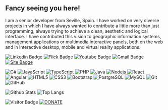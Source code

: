 ## Fancy seeing you here!

I am a senior developer from Seville, Spain. I have worked on very diverse projects in which I have always wanted to contribute a little more than just programming, always trying to achieve a clean, aesthetic and logical interface. I have contributed this vision to geographic information systems, management applications or multimedia interactive panels, both on the web and in interactive desktop, mobile and virtual reality applications.


[![Linkedin Badge](https://img.shields.io/badge/-arandam-181717?logo=Linkedin&logoColor=blue&link=https://www.linkedin.com/in/arandam/)](https://www.linkedin.com/in/arandam/) [![Flick Badge](https://img.shields.io/badge/-aarandam-181717?logo=flickr&logoColor=white&link=https://www.flickr.com/photos/aarandam/)](https://www.flickr.com/photos/aarandam/) [![Youtube Badge](https://img.shields.io/badge/-alexwing-181717?logo=youtube&logoColor=darkred&link=https://www.youtube.com/@alex-wing/)](https://www.youtube.com/@alex-wing/) [![Gmail Badge](https://img.shields.io/badge/-alexwing@gmail.com-181717?logo=Gmail&logoColor=darkred&link=mailto:alexwing@gmail.com)](mailto:alexwing@gmail.com)
[![Site Badge](https://img.shields.io/badge/-aaranda.es-181717?logo=home-assistant&logoColor=white&link=mailto:alexwing@gmail.com)](https://aaranda.es) 


![C#](https://img.shields.io/badge/-C%23-181717?logo=csharp) 
![JavaScript](https://img.shields.io/badge/-JavaScript-181717?logo=javascript)
![TypeScript](https://img.shields.io/badge/-TypeScript-181717?logo=typescript)
![PHP](https://img.shields.io/badge/-PHP-181717?logo=PHP) 
![Java](https://img.shields.io/badge/-java-181717?logo=java)
![Nodejs](https://img.shields.io/badge/-Nodejs-181717?logo=Node.js)
![React](https://img.shields.io/badge/-React-181717?logo=react)
![Angular](https://img.shields.io/badge/-Angular-181717?logo=Angular)
![HTML5](https://img.shields.io/badge/-HTML5-181717?logo=html5&logoColor=white)
![CSS3](https://img.shields.io/badge/-CSS3-181717?logo=css3)
![Bootstrap](https://img.shields.io/badge/-Bootstrap-181717?logo=bootstrap)
![PostgreSQL](https://img.shields.io/badge/-PostgreSQL-181717?logo=postgresql)
![MySQL](https://img.shields.io/badge/-MySQL-181717?logo=mysql)
![Git](https://img.shields.io/badge/-Git-181717?logo=git)
![GitHub](https://img.shields.io/badge/-GitHub-181717?logo=github)


![Github Stats](https://github-readme-stats.vercel.app/api?username=alexwing&count_private=true&show_icons=true&include_all_commits=true&theme=transparent&hide_border=true&hide_title=true) ![Top Langs](https://github-readme-stats.vercel.app/api/top-langs/?username=alexwing&layout=compact&theme=transparent&hide_border=true&langs_count=10&hide_title=true&hide_progress=true)

![Visitor Badge](https://visitor-badge.laobi.icu/badge?page_id=alexwing.alexwing)
[![DONATE](https://img.shields.io/badge/-DONATE-blue?&logo=GitHub-Sponsors&logoColor=#EA4AAA&link=https://github.com/sponsors/alexwing)](https://github.com/sponsors/alexwing)




